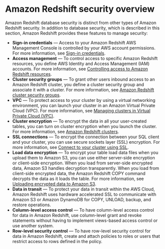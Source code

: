 # Amazon Redshift security overview<a name="c_security-overview"></a>



Amazon Redshift database security is distinct from other types of Amazon Redshift security\. In addition to database security, which is described in this section, Amazon Redshift provides these features to manage security:
+  **Sign\-in credentials** — Access to your Amazon Redshift AWS Management Console is controlled by your AWS account permissions\. For more information, see [Sign\-in credentials](https://docs.aws.amazon.com/general/latest/gr/aws-security-credentials.html)\.
+  **Access management** — To control access to specific Amazon Redshift resources, you define AWS Identity and Access Management \(IAM\) accounts\. For more information, see [Controlling access to Amazon Redshift resources](https://docs.aws.amazon.com/redshift/latest/mgmt/iam-redshift-user-mgmt.html)\.
+  **Cluster security groups** — To grant other users inbound access to an Amazon Redshift cluster, you define a cluster security group and associate it with a cluster\. For more information, see [ Amazon Redshift cluster security groups](https://docs.aws.amazon.com/redshift/latest/mgmt/working-with-security-groups.html)\.
+  **VPC** — To protect access to your cluster by using a virtual networking environment, you can launch your cluster in an Amazon Virtual Private Cloud \(VPC\)\. For more information, see [Managing clusters in Virtual Private Cloud \(VPC\)](https://docs.aws.amazon.com/redshift/latest/mgmt/managing-clusters-vpc.html)\.
+  **Cluster encryption** — To encrypt the data in all your user\-created tables, you can turn on cluster encryption when you launch the cluster\. For more information, see [Amazon Redshift clusters](https://docs.aws.amazon.com/redshift/latest/mgmt/working-with-clusters.html)\.
+  **SSL connections** — To encrypt the connection between your SQL client and your cluster, you can use secure sockets layer \(SSL\) encryption\. For more information, see [Connect to your cluster using SSL](https://docs.aws.amazon.com/redshift/latest/mgmt/connecting-ssl-support.html)\.
+  **Load data encryption** — To encrypt your table load data files when you upload them to Amazon S3, you can use either server\-side encryption or client\-side encryption\. When you load from server\-side encrypted data, Amazon S3 handles decryption transparently\. When you load from client\-side encrypted data, the Amazon Redshift COPY command decrypts the data as it loads the table\. For more information, see [Uploading encrypted data to Amazon S3](t_uploading-encrypted-data.md)\.
+ **Data in transit** — To protect your data in transit within the AWS Cloud, Amazon Redshift uses hardware accelerated SSL to communicate with Amazon S3 or Amazon DynamoDB for COPY, UNLOAD, backup, and restore operations\.
+ **Column\-level access control** — To have column\-level access control for data in Amazon Redshift, use column\-level grant and revoke statements without having to implement views\-based access control or use another system\.
+ **Row\-level security control** — To have row\-level security control for data in Amazon Redshift, create and attach policies to roles or users that restrict access to rows defined in the policy\.